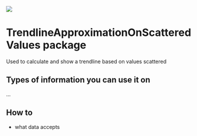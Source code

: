 <img src="chart-screen" />

# TrendlineApproximationOnScatteredValues package

Used to calculate and show a trendline based on values scattered

## Types of information you can use it on

...
## How to

* what data accepts